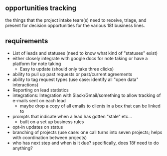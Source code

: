 ## opportunities tracking

the things that the project intake team(s) need to receive, triage, and present for decision opportunities for the various 18f business lines.

## requirements

- List of leads and statuses (need to know what kind of "statuses" exist)
- either closely integrate with google docs for note taking or have a platform for note taking
  - Easy to update (should only take three clicks)
- ability to pull up past requests or past/current agreements
- ability to tag request types (use case: identify all "open data" interactions)
- Reporting on lead statistics
- integrations: Integration with Slack/Gmail/something to allow tracking of e-mails sent on each lead
  - maybe drop a copy of all emails to clients in a box that can be linked to
- prompts that indicate when a lead has gotten "stale" etc...
  - built on a set up business rules
- opt-in updates on status
- branching of projects (use case: one call turns into seven projects; helps with coordination between projects)
- who has next step and when is it due? specifically, does 18f need to do anything?
